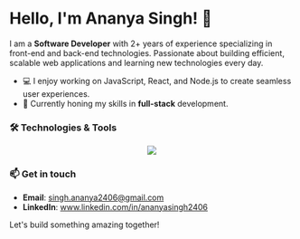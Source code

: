 # Hello, I'm Ananya Singh! 👋

I am a **Software Developer** with 2+ years of experience specializing in front-end and back-end technologies. Passionate about building efficient, scalable web applications and learning new technologies every day.

- 💻 I enjoy working on JavaScript, React, and Node.js to create seamless user experiences.
- 🌱 Currently honing my skills in **full-stack** development.

### 🛠️ Technologies & Tools
<p align="center">
  <img src="https://skillicons.dev/icons?i=js,html,css,cpp,git,github,react,nodejs,express,mongodb,bootstrap,tailwind,vscode,postman,mysql,xd" />
</p>

### 📫 Get in touch
- **Email**: singh.ananya2406@gmail.com
- **LinkedIn**: www.linkedin.com/in/ananyasingh2406
  
Let's build something amazing together!
